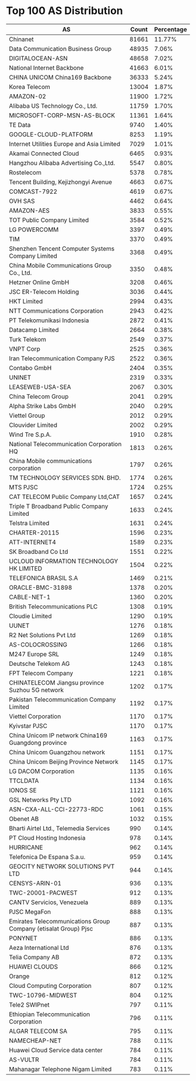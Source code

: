 # Top 100 AS Distribution
| AS | Count | Percentage |
|----|----|----|
| Chinanet | 81661 | 11.77% |
| Data Communication Business Group | 48935 | 7.06% |
| DIGITALOCEAN-ASN | 48658 | 7.02% |
| National Internet Backbone | 41663 | 6.01% |
| CHINA UNICOM China169 Backbone | 36333 | 5.24% |
| Korea Telecom | 13004 | 1.87% |
| AMAZON-02 | 11900 | 1.72% |
| Alibaba US Technology Co., Ltd. | 11759 | 1.70% |
| MICROSOFT-CORP-MSN-AS-BLOCK | 11361 | 1.64% |
| TE Data | 9740 | 1.40% |
| GOOGLE-CLOUD-PLATFORM | 8253 | 1.19% |
| Internet Utilities Europe and Asia Limited | 7029 | 1.01% |
| Akamai Connected Cloud | 6465 | 0.93% |
| Hangzhou Alibaba Advertising Co.,Ltd. | 5547 | 0.80% |
| Rostelecom | 5378 | 0.78% |
| Tencent Building, Kejizhongyi Avenue | 4663 | 0.67% |
| COMCAST-7922 | 4619 | 0.67% |
| OVH SAS | 4462 | 0.64% |
| AMAZON-AES | 3833 | 0.55% |
| TOT Public Company Limited | 3584 | 0.52% |
| LG POWERCOMM | 3397 | 0.49% |
| TIM | 3370 | 0.49% |
| Shenzhen Tencent Computer Systems Company Limited | 3368 | 0.49% |
| China Mobile Communications Group Co., Ltd. | 3350 | 0.48% |
| Hetzner Online GmbH | 3208 | 0.46% |
| JSC ER-Telecom Holding | 3036 | 0.44% |
| HKT Limited | 2994 | 0.43% |
| NTT Communications Corporation | 2943 | 0.42% |
| PT Telekomunikasi Indonesia | 2872 | 0.41% |
| Datacamp Limited | 2664 | 0.38% |
| Turk Telekom | 2549 | 0.37% |
| VNPT Corp | 2525 | 0.36% |
| Iran Telecommunication Company PJS | 2522 | 0.36% |
| Contabo GmbH | 2404 | 0.35% |
| UNINET | 2319 | 0.33% |
| LEASEWEB-USA-SEA | 2067 | 0.30% |
| China Telecom Group | 2041 | 0.29% |
| Alpha Strike Labs GmbH | 2040 | 0.29% |
| Viettel Group | 2012 | 0.29% |
| Clouvider Limited | 2002 | 0.29% |
| Wind Tre S.p.A. | 1910 | 0.28% |
| National Telecommunication Corporation HQ | 1813 | 0.26% |
| China Mobile communications corporation | 1797 | 0.26% |
| TM TECHNOLOGY SERVICES SDN. BHD. | 1774 | 0.26% |
| MTS PJSC | 1724 | 0.25% |
| CAT TELECOM Public Company Ltd,CAT | 1657 | 0.24% |
| Triple T Broadband Public Company Limited | 1633 | 0.24% |
| Telstra Limited | 1631 | 0.24% |
| CHARTER-20115 | 1596 | 0.23% |
| ATT-INTERNET4 | 1589 | 0.23% |
| SK Broadband Co Ltd | 1551 | 0.22% |
| UCLOUD INFORMATION TECHNOLOGY HK LIMITED | 1504 | 0.22% |
| TELEFONICA BRASIL S.A | 1469 | 0.21% |
| ORACLE-BMC-31898 | 1378 | 0.20% |
| CABLE-NET-1 | 1360 | 0.20% |
| British Telecommunications PLC | 1308 | 0.19% |
| Cloudie Limited | 1290 | 0.19% |
| UUNET | 1276 | 0.18% |
| R2 Net Solutions Pvt Ltd | 1269 | 0.18% |
| AS-COLOCROSSING | 1266 | 0.18% |
| M247 Europe SRL | 1249 | 0.18% |
| Deutsche Telekom AG | 1243 | 0.18% |
| FPT Telecom Company | 1221 | 0.18% |
| CHINATELECOM Jiangsu province Suzhou 5G network | 1202 | 0.17% |
| Pakistan Telecommunication Company Limited | 1192 | 0.17% |
| Viettel Corporation | 1170 | 0.17% |
| Kyivstar PJSC | 1170 | 0.17% |
| China Unicom IP network China169 Guangdong province | 1163 | 0.17% |
| China Unicom Guangzhou network | 1151 | 0.17% |
| China Unicom Beijing Province Network | 1145 | 0.17% |
| LG DACOM Corporation | 1135 | 0.16% |
| TTCLDATA | 1134 | 0.16% |
| IONOS SE | 1121 | 0.16% |
| GSL Networks Pty LTD | 1092 | 0.16% |
| ASN-CXA-ALL-CCI-22773-RDC | 1061 | 0.15% |
| Obenet AB | 1032 | 0.15% |
| Bharti Airtel Ltd., Telemedia Services | 990 | 0.14% |
| PT Cloud Hosting Indonesia | 978 | 0.14% |
| HURRICANE | 962 | 0.14% |
| Telefonica De Espana S.a.u. | 959 | 0.14% |
| GEOCITY NETWORK SOLUTIONS PVT LTD | 944 | 0.14% |
| CENSYS-ARIN-01 | 936 | 0.13% |
| TWC-20001-PACWEST | 912 | 0.13% |
| CANTV Servicios, Venezuela | 889 | 0.13% |
| PJSC MegaFon | 888 | 0.13% |
| Emirates Telecommunications Group Company (etisalat Group) Pjsc | 887 | 0.13% |
| PONYNET | 886 | 0.13% |
| Aeza International Ltd | 876 | 0.13% |
| Telia Company AB | 872 | 0.13% |
| HUAWEI CLOUDS | 866 | 0.12% |
| Orange | 812 | 0.12% |
| Cloud Computing Corporation | 807 | 0.12% |
| TWC-10796-MIDWEST | 804 | 0.12% |
| Tele2 SWIPnet | 797 | 0.11% |
| Ethiopian Telecommunication Corporation | 796 | 0.11% |
| ALGAR TELECOM SA | 795 | 0.11% |
| NAMECHEAP-NET | 788 | 0.11% |
| Huawei Cloud Service data center | 784 | 0.11% |
| AS-VULTR | 784 | 0.11% |
| Mahanagar Telephone Nigam Limited | 783 | 0.11% |
